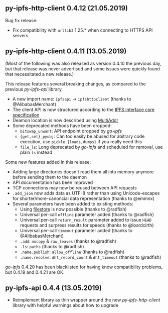 py-ipfs-http-client 0.4.12 (21.05.2019)
---------------------------------------

Bug fix release:

 * Fix compatibility with `urllib3` 1.25.* when connecting to HTTPS API servers

py-ipfs-http-client 0.4.11 (13.05.2019)
---------------------------------------

(Most of the following was also released as version 0.4.10 the previous day, but that release was never advertised and some issues were quickly found that necessitated a new release.)

This release features several breaking changes, as compared to the previous *py-ipfs-api* library

 * A new import name: `ipfsapi` → `ipfshttpclient` (thanks to @AlibabasMerchant)
 * The client API is now structured according to the [IPFS interface core specification](https://github.com/ipfs/interface-ipfs-core/tree/master/SPEC)
 * Deamon location is now described using [MultiAddr](https://github.com/multiformats/multiaddr)
 * Some deprecated methods have been dropped:
    * `bitswap_unwant`: API endpoint dropped by *go-ipfs*
	* `{get,set}_pyobj`: Can too easily be abused for abitrary code execution, use `pickle.{loads,dumps}` if you really need this
	* `file_ls`: Long deprecated by *go-ipfs* and scheduled for removal, use plain `ls` instead

Some new features added in this release:

 * Adding large directories doesn't read them all into memory anymore before sending them to the daemon
 * API documentation has been improved
 * TCP connections may now be reused between API requests
 * `.add_json` now adds data as UTF-8 rather than using Unicode-escapes for shorter/more-canoncial data representation (thanks to @emmnx)
 * Several parameters have been added to existing methods:
    * Using [filestore](https://github.com/ipfs-filestore/go-ipfs/tree/master/filestore) is now possible (thanks to @radfish)
	* Universal per-call `offline` parameter added (thanks to @radfish)
	* Universal per-call `return_result` parameter added to issue `HEAD` requests and surpress results for speeds (thanks to @loardcirth)
	* Universal per-call `timeout` parameter added (thanks to @AlibabasMerchant)
	* `.add`: `nocopy` & `raw_leaves` (thanks to @radfish)
	* `.ls`: `paths` (thanks to @radfish)
	* `.name.publish`: `allow_offline` (thanks to @radfish)
	* `.name.resolve`: `dht_record_count` & `dht_timeout` (thanks to @radfish)

*go-ipfs* 0.4.20 has been blacklisted for having know compatibility problems, but 0.4.19 and 0.4.21 are OK.

py-ipfs-api 0.4.4 (13.05.2019)
------------------------------

 * Reimplement library as thin wrapper around the new *py-ipfs-http-client* library with helpful warnings about how to upgrade
